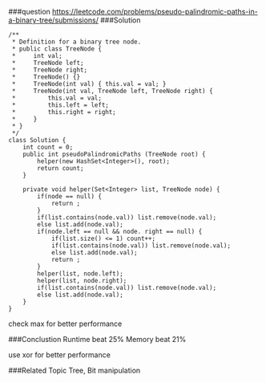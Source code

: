 ###question
https://leetcode.com/problems/pseudo-palindromic-paths-in-a-binary-tree/submissions/
###Solution
```
/**
 * Definition for a binary tree node.
 * public class TreeNode {
 *     int val;
 *     TreeNode left;
 *     TreeNode right;
 *     TreeNode() {}
 *     TreeNode(int val) { this.val = val; }
 *     TreeNode(int val, TreeNode left, TreeNode right) {
 *         this.val = val;
 *         this.left = left;
 *         this.right = right;
 *     }
 * }
 */
class Solution {
    int count = 0;
    public int pseudoPalindromicPaths (TreeNode root) {
        helper(new HashSet<Integer>(), root);
        return count;
    }
    
    private void helper(Set<Integer> list, TreeNode node) {
        if(node == null) {
            return ;
        }
        if(list.contains(node.val)) list.remove(node.val);
        else list.add(node.val);
        if(node.left == null && node. right == null) {
            if(list.size() <= 1) count++;
            if(list.contains(node.val)) list.remove(node.val);
            else list.add(node.val);
            return ;
        }
        helper(list, node.left);
        helper(list, node.right);
        if(list.contains(node.val)) list.remove(node.val);
        else list.add(node.val);
    }
}
```
check max for better performance

###Conclustion
Runtime beat 25%
Memory beat 21%

use xor for better performance

###Related Topic
Tree, Bit manipulation